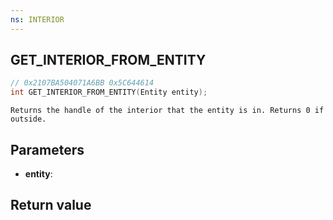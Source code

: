 ```yaml
---
ns: INTERIOR
---
```

## GET_INTERIOR_FROM_ENTITY

```c
// 0x2107BA504071A6BB 0x5C644614
int GET_INTERIOR_FROM_ENTITY(Entity entity);
```

```
Returns the handle of the interior that the entity is in. Returns 0 if outside.  
```

## Parameters
* **entity**: 

## Return value
